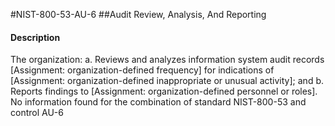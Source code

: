 #NIST-800-53-AU-6
##Audit Review, Analysis, And Reporting
#### Description
The organization:
  a.  Reviews and analyzes information system audit records [Assignment: organization-defined frequency] for indications of [Assignment: organization-defined inappropriate or unusual activity]; and
  b.  Reports findings to [Assignment: organization-defined personnel or roles].
No information found for the combination of standard NIST-800-53 and control AU-6
